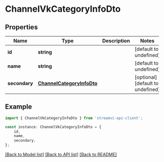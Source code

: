 # ChannelVkCategoryInfoDto


## Properties

Name | Type | Description | Notes
------------ | ------------- | ------------- | -------------
**id** | **string** |  | [default to undefined]
**name** | **string** |  | [default to undefined]
**secondary** | [**ChannelCategoryInfoDto**](ChannelCategoryInfoDto.md) |  | [optional] [default to undefined]

## Example

```typescript
import { ChannelVkCategoryInfoDto } from 'streamvi-api-client';

const instance: ChannelVkCategoryInfoDto = {
    id,
    name,
    secondary,
};
```

[[Back to Model list]](../README.md#documentation-for-models) [[Back to API list]](../README.md#documentation-for-api-endpoints) [[Back to README]](../README.md)
